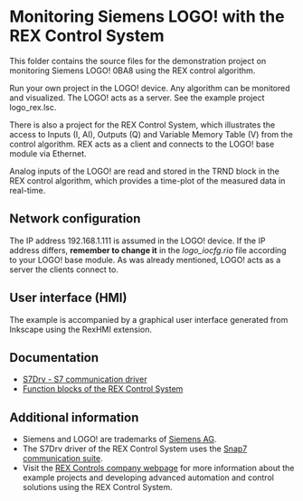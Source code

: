 Monitoring Siemens LOGO! with the REX Control System
====================================================

This folder contains the source files for the demonstration project on monitoring
Siemens LOGO! 0BA8 using the REX control algorithm.

Run your own project in the LOGO! device. Any algorithm can be monitored and visualized. The 
LOGO! acts as a server. See the example project logo_rex.lsc.

There is also a project for the REX Control System, which illustrates the access
to Inputs (I, AI), Outputs (Q) and Variable Memory Table (V) from the control 
algorithm. REX acts as a client and connects to the LOGO! base module via Ethernet.

Analog inputs of the LOGO! are read and stored in the TRND block in the REX 
control algorithm, which provides a time-plot of the measured data in real-time.

## Network configuration ##

The IP address 192.168.1.111 is assumed in the LOGO! device. If the IP address 
differs, **remember to change it** in the *logo_iocfg.rio* file according to your
LOGO! base module. As was already mentioned, LOGO! acts as a server the clients 
connect to. 

## User interface (HMI) ##
The example is accompanied by a graphical user interface generated from Inkscape 
using the RexHMI extension.

## Documentation ##

- [S7Drv - S7 communication driver](http://www.rexcontrols.com/media/DOC/ENGLISH/S7Drv_ENG.pdf)
- [Function blocks of the REX Control System](http://www.rexcontrols.com/media/HTML/DOC/ENGLISH/index.html)

## Additional information ##

- Siemens and LOGO! are trademarks of [Siemens AG](http://www.siemens.com).
- The S7Drv driver of the REX Control System uses the [Snap7 communication suite](http://sourceforge.net/projects/snap7).
- Visit the [REX Controls company webpage](http://www.rexcontrols.com) 
for more information about the example projects and developing advanced 
automation and control solutions using the REX Control System.
